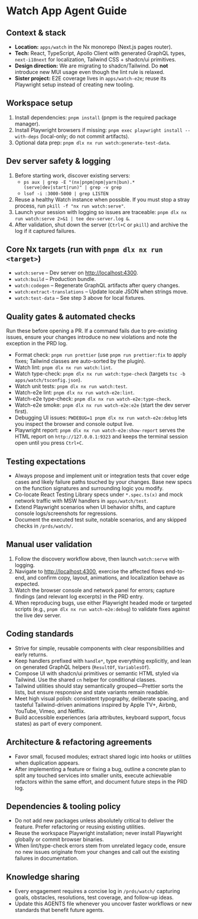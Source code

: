 # Watch App Agent Guide

## Context & stack

- **Location:** `apps/watch` in the Nx monorepo (Next.js pages router).
- **Tech:** React, TypeScript, Apollo Client with generated GraphQL types, `next-i18next` for localization, Tailwind CSS + shadcn/ui primitives.
- **Design direction:** We are migrating to shadcn/Tailwind. Do **not** introduce new MUI usage even though the lint rule is relaxed.
- **Sister project:** E2E coverage lives in `apps/watch-e2e`; reuse its Playwright setup instead of creating new tooling.

## Workspace setup

1. Install dependencies: `pnpm install` (pnpm is the required package manager).
2. Install Playwright browsers if missing: `pnpm exec playwright install --with-deps` (local-only; do not commit artifacts).
3. Optional data prep: `pnpm dlx nx run watch:generate-test-data`.

## Dev server safety & logging

1. Before starting work, discover existing servers:
   - `ps aux | grep -E "(nx|pnpm|npm|yarn|bun).*(serve|dev|start|run)" | grep -v grep`
   - `lsof -i :3000-5000 | grep LISTEN`
2. Reuse a healthy Watch instance when possible. If you must stop a stray process, run `pkill -f "nx run watch:serve"`.
3. Launch your session with logging so issues are traceable: `pnpm dlx nx run watch:serve 2>&1 | tee dev-server.log &`.
4. After validation, shut down the server (`Ctrl+C` or `pkill`) and archive the log if it captured failures.

## Core Nx targets (run with `pnpm dlx nx run <target>`)

- `watch:serve` – Dev server on <http://localhost:4300>.
- `watch:build` – Production bundle.
- `watch:codegen` – Regenerate GraphQL artifacts after query changes.
- `watch:extract-translations` – Update locale JSON when strings move.
- `watch:test-data` – See step 3 above for local fixtures.

## Quality gates & automated checks

Run these before opening a PR. If a command fails due to pre-existing issues, ensure your changes introduce no new violations and note the exception in the PRD log.

- Format check: `pnpm run prettier` (use `pnpm run prettier:fix` to apply fixes; Tailwind classes are auto-sorted by the plugin).
- Watch lint: `pnpm dlx nx run watch:lint`.
- Watch type-check: `pnpm dlx nx run watch:type-check` (targets `tsc -b apps/watch/tsconfig.json`).
- Watch unit tests: `pnpm dlx nx run watch:test`.
- Watch-e2e lint: `pnpm dlx nx run watch-e2e:lint`.
- Watch-e2e type-check: `pnpm dlx nx run watch-e2e:type-check`.
- Watch-e2e smoke: `pnpm dlx nx run watch-e2e:e2e` (start the dev server first).
- Debugging UI issues: `PWDEBUG=1 pnpm dlx nx run watch-e2e:debug` lets you inspect the browser and console output live.
- Playwright report: `pnpm dlx nx run watch-e2e:show-report` serves the HTML report on `http://127.0.0.1:9323` and keeps the terminal session open until you press `Ctrl+C`.

## Testing expectations

- Always propose and implement unit or integration tests that cover edge cases and likely failure paths touched by your changes. Base new specs on the function signatures and surrounding logic you modify.
- Co-locate React Testing Library specs under `*.spec.ts(x)` and mock network traffic with MSW handlers in `apps/watch/test`.
- Extend Playwright scenarios when UI behavior shifts, and capture console logs/screenshots for regressions.
- Document the executed test suite, notable scenarios, and any skipped checks in `/prds/watch/`.

## Manual user validation

1. Follow the discovery workflow above, then launch `watch:serve` with logging.
2. Navigate to <http://localhost:4300>, exercise the affected flows end-to-end, and confirm copy, layout, animations, and localization behave as expected.
3. Watch the browser console and network panel for errors; capture findings (and relevant log excerpts) in the PRD entry.
4. When reproducing bugs, use either Playwright headed mode or targeted scripts (e.g., `pnpm dlx nx run watch-e2e:debug`) to validate fixes against the live dev server.

## Coding standards

- Strive for simple, reusable components with clear responsibilities and early returns.
- Keep handlers prefixed with `handle*`, type everything explicitly, and lean on generated GraphQL helpers (`ResultOf`, `VariablesOf`).
- Compose UI with shadcn/ui primitives or semantic HTML styled via Tailwind. Use the shared `cn` helper for conditional classes.
- Tailwind utilities should stay semantically grouped—Prettier sorts the lists, but ensure responsive and state variants remain readable.
- Meet high visual polish: consistent typography, deliberate spacing, and tasteful Tailwind-driven animations inspired by Apple TV+, Airbnb, YouTube, Vimeo, and Netflix.
- Build accessible experiences (aria attributes, keyboard support, focus states) as part of every component.

## Architecture & refactoring agreements

- Favor small, focused modules; extract shared logic into hooks or utilities when duplication appears.
- After implementing a feature or fixing a bug, outline a concrete plan to split any touched services into smaller units, execute achievable refactors within the same effort, and document future steps in the PRD log.

## Dependencies & tooling policy

- Do not add new packages unless absolutely critical to deliver the feature. Prefer refactoring or reusing existing utilities.
- Reuse the workspace Playwright installation; never install Playwright globally or commit browser binaries.
- When lint/type-check errors stem from unrelated legacy code, ensure no new issues originate from your changes and call out the existing failures in documentation.

## Knowledge sharing

- Every engagement requires a concise log in `/prds/watch/` capturing goals, obstacles, resolutions, test coverage, and follow-up ideas.
- Update this AGENTS file whenever you uncover faster workflows or new standards that benefit future agents.
